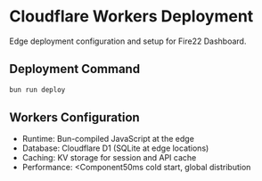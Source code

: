 # Cloudflare Workers Deployment

Edge deployment configuration and setup for Fire22 Dashboard.

## Deployment Command

```bash
bun run deploy
```

## Workers Configuration

- Runtime: Bun-compiled JavaScript at the edge
- Database: Cloudflare D1 (SQLite at edge locations)
- Caching: KV storage for session and API cache
- Performance: <Component50ms cold start, global distribution